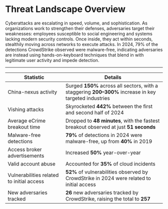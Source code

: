 # Threat Landscape Overview

Cyberattacks are escalating in speed, volume, and sophistication. As organizations work to strengthen their defenses, adversaries target their weaknesses: employees susceptible to social engineering and systems lacking modern security controls. Once inside, they act within seconds, stealthily moving across networks to execute attacks. In 2024, 79% of the detections CrowdStrike observed were malware-free, indicating adversaries are instead using hands-on-keyboard techniques that blend in with legitimate user activity and impede detection.

---

| Statistic | Details |
|-----------|---------|
| China-nexus activity | Surged **150%** across all sectors, with a staggering **200–300%** increase in key targeted industries |
| Vishing attacks | Skyrocketed **442%** between the first and second half of 2024 |
| Average eCrime breakout time | Dropped to **48 minutes**, with the fastest breakout observed at just **51 seconds** |
| Malware-free detections | **79%** of detections in 2024 were malware-free, up from **40%** in 2019 |
| Access broker advertisements | Increased **50%** year-over-year |
| Valid account abuse | Accounted for **35%** of cloud incidents |
| Vulnerabilities related to initial access | **52%** of vulnerabilities observed by CrowdStrike in 2024 were related to initial access |
| New adversaries tracked | **26** new adversaries tracked by CrowdStrike, raising the total to **257** |